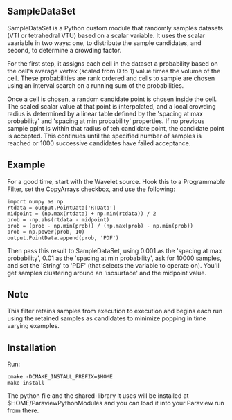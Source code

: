 ## SampleDataSet
SampleDataSet is a Python custom module that randomly samples datasets (VTI or tetrahedral VTU) based on a scalar variable.    It uses the scalar vaariable in two ways: one, to distribute the sample candidates, and second, to determine a crowding factor.

For the first step, it assigns each cell in the dataset a probability based on the cell's average vertex (scaled from 0 to 1) value times the volume of the cell.  These probabilities are rank ordered and cells to sample are chosen using an interval search on a running sum of the probabilities.

Once a cell is chosen, a random candidate point is chosen inside the cell.   The scaled scalar value at that point is interpolated, and a local crowding radius is determined by a linear table defined by the 'spacing at max probability' and 'spacing at min probability' properties.   If no previous sample ppint is within that radius of teh candidate point, the candidate point is accepted.   This continues until the specified number of samples is reached or 1000 successive candidates have failed acceptance.

## Example
For a good time, start with the Wavelet source.   Hook this to a Programmable Filter, set the CopyArrays checkbox, and use the following:

    import numpy as np
    rtdata = output.PointData['RTData']
    midpoint = (np.max(rtdata) + np.min(rtdata)) / 2
    prob = -np.abs(rtdata - midpoint)
    prob = (prob - np.min(prob)) / (np.max(prob) - np.min(prob))
    prob = np.power(prob, 10)
    output.PointData.append(prob, 'PDF')

Then pass this result to SampleDataSet, using 0.001 as the 'spacing at max probability', 0.01 as the 'spacing at min probability', ask for 10000 samples, and set the 'String' to 'PDF' (that selects the variable to operate on).   You'll get samples clustering around an 'isosurface' and the midpoint value.

## Note
This filter retains samples from execution to execution and begins each run using the retained samples as candidates to minimize popping in time varying examples.

## Installation
Run:

	cmake -DCMAKE_INSTALL_PREFIX=$HOME
	make install
	
The python file and the shared-library it uses will be installed at $HOME/ParaviewPythonModules and you can load it into your Paraview run from there.
